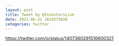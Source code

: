 ```yaml
--- 
layout: post 
title: Tweet by @InvestorsLive 
date: 2021-06-22 1624375820 
categories: twitter 
--- 
```

https://twitter.com/o/status/1407360291516600321